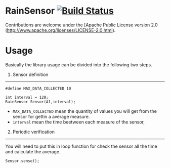 RainSensor [![Build Status](https://travis-ci.org/crisap94/RainSensor.svg?branch=master)](https://travis-ci.org/crisap94/RainSensor)
===========


Contributions are welcome under the [Apache Public License version 2.0 (http://www.apache.org/licenses/LICENSE-2.0.html).

Usage
============

Basically the library usage can be divided into the following two steps.

1. Sensor definition
---------------------
````
#define MAX_DATA_COLLECTED 10

int interval = 120;
RainSensor Sensor(A1,interval);
````
* `MAX_DATA_COLLECTED` mean the quantity of values you will get from the sensor for gettin a average measure.
* `interval` mean the time beetween each measure of the sensor,  


2. Periodic verification
------------------------

You will need to put this in loop function for check the sensor all the time and calculate the average.

```
Sensor.sense();
```
